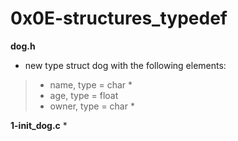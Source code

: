 # 0x0E-structures_typedef

**dog.h**
* new type struct dog with the following elements:

> * name, type = char *
> * age, type = float
> * owner, type = char *

**1-init_dog.c**
* 